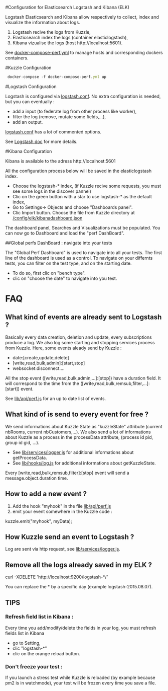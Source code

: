 #Configuration for Elasticsearch Logstash and Kibana (ELK)

Logstash Elasticsearch and Kibana allow respectively to collect, index and visualize the information about logs.

 1. Logstash recive the logs from Kuzzle,
 2. Elasticsearch index the logs (container elasticlogstash),
 3. Kibana vizualise the logs (host http://localhost:5601).

See [docker-compose-perf.yml](../../docker-compose-perf.yml) to manage hosts and corresponding dockers containers.


#Kuzzle Configuration

```js
 docker-compose -f docker-compose-perf.yml up
 ```

#Logstash Configuration

Logstash is configured via [logstash.conf](./logstash.conf).
No extra configuration is needed, but you can eventually :

  * add a input (to federate log from other process like worker),
  * filter the log (remove, mutate some fields,...),
  * add an output.

[logstash.conf](./logstash.conf) has a lot of commented options.

See [Logstash doc](https://www.elastic.co/guide/en/logstash/current/index.html) for more details.


#Kibana Configuration

Kibana is available to the adress http://localhost:5601

All the configuration process below will be saved in the elasticlogstash index.

 * Choose the logstash-* index, (if Kuzzle recive some requests, you must see some logs in the discover pannel)
 * Clic on the green button with a star to use logstash-* as the default index,
 * Go to Settings-> Objects and choose "Dashboards panel".
 * Clic Import button. Choose the file from Kuzzle directory at [/config/elk/kibanadashboard.json](./kibanadashboard.json)

The dashboard panel, Searches and Visualizations must be populated.
You can now go to Dashboard and load the "perf DashBoard".

##Global perfs DashBoard : navigate into your tests

The "Global Perf Dashboard" is used to navigate into all your tests.
The first line of the dashboard is used as a control.
To navigate on your differnts tests, you can filter on the test type, and on the starting date.

 * To do so, first clic on "bench type".
 * clic on "choose the date" to navigate into you test.


# FAQ

## What kind of events are already sent to Logstash ?

Basically every data creation, deletion and update, every subscriptions produce a log.
We also log some starting and stopping services process from Kuzzle.
Here, some events aleady send by Kuzzle :

 * date:\[create,update,delete\]
 * \[write,read,bulk,admin\]:\[start,stop\]
 * websocket:disconnect....

All the stop event (\[write,read,bulk,admin,...\]:\[stop\]) have a duration field.
It will correspond to the time from the (\[write,read,bulk,remsub,filter,...\]:\[start\]) event.


See [lib/api/perf.js](../../lib/api/perf.js) for an up to date list of events.

## What kind of is send to every event for free  ?

We send informations about Kuzzle State as "kuzzleState" attribute (current nbRooms, current nbCustomers,...).
We also send a lot of informations about Kuzzle as a process in the processData attribute, (process id pid, group id gid, ...).

 * See [lib/services/logger.js](../../lib/services/logger.js) for additional informations about getProcessData.
 * See [lib/hooks/log.js](../../lib/hooks/log.js) for additional informations about getKuzzleState.

Every \[write,read,bulk,remsub,filter\]:\[stop\] event will send a message.object.duration time.


## How to add a new event ?

1. Add the hook "myhook" in the file [lib/api/perf.js](../../lib/api/perf.js)
2. emit your event somewhere in the Kuzzle code :

 kuzzle.emit("myhook", myData);

## How Kuzzle send an event to Logstash ?

Log are sent via http request, see [lib/services/logger.js](../../lib/services/logger.js).


## Remove all the logs already saved in my ELK ?

 curl -XDELETE 'http://localhost:9200/logstash-*/'

You can replace the * by a specific day (example logstash-2015.08.07). 

## TIPS

### Refresh field list in Kibana :
Every time you add/modify/delete the fields in your log, you must refresh fields list in Kibana

 * go to Setting,
 * clic "logstash-*"
 * clic on the orange reload button.

### Don't freeze your test :

If you launch a stress test while Kuzzle is reloaded (by example because pm2 is in watchmode), your test will be frozen every time you save a file.
